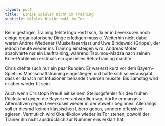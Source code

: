 ```yaml
---
layout: post
title:  Einige Spieler nicht im Training
subtitle: Nikolov bleibt wohl im Tor
---
```


Beim gestrigen Training fehlte Ingo Hertzsch, da er in Leverkusen noch einige organisatorische Dinge erledigen musste. Weiterhin nicht dabei waren Andree Wiedener (Muskelfaserriss) und Uwe Bindewald (Grippe), der jedoch heute wieder ins Training einsteigen wird. Andreas Möller absolvierte nur ein Lauftraining, während Tsoumou-Madza nach seinen Knie-Problemen erstmals ein spezielles Reha-Training machte. 

Chris drehte auch nur ein paar Runden: Er war erst kurz vor dem Bayern-Spiel ins Mannschaftstraining eingestiegen und hatte sich so verausgabt, dass er danach mit Infusionen behandelt werden musste. Bis Samstag wird er aber wieder fit sein.

Auch wenn Christoph Preuß mit seinem Stellungsfehler für den frühen Rückstand gegen die Bayern verantwortlich war, dürfte er mangels Alternativen gegen Leverkusen wieder in der Abwehr beginnen. Allerdings soll er diesmal keinen klassischen Libero geben, sondern offensiver agieren. Vermutlich wird Oka Nikolov wieder im Tor stehen, obwohl der Trainer ihn nicht ausdrücklich zur Nummer eins erklärt hat.
